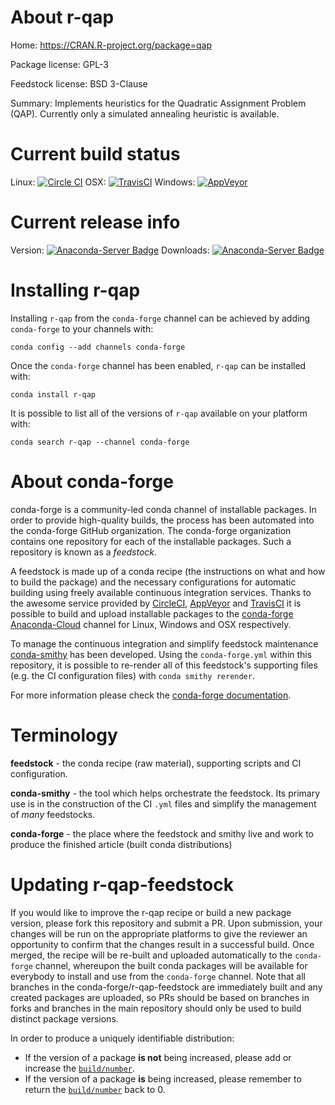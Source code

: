 About r-qap
===========

Home: https://CRAN.R-project.org/package=qap

Package license: GPL-3

Feedstock license: BSD 3-Clause

Summary: Implements heuristics for the Quadratic Assignment Problem (QAP). Currently only a simulated annealing heuristic is available.



Current build status
====================

Linux: [![Circle CI](https://circleci.com/gh/conda-forge/r-qap-feedstock.svg?style=shield)](https://circleci.com/gh/conda-forge/r-qap-feedstock)
OSX: [![TravisCI](https://travis-ci.org/conda-forge/r-qap-feedstock.svg?branch=master)](https://travis-ci.org/conda-forge/r-qap-feedstock)
Windows: [![AppVeyor](https://ci.appveyor.com/api/projects/status/github/conda-forge/r-qap-feedstock?svg=True)](https://ci.appveyor.com/project/conda-forge/r-qap-feedstock/branch/master)

Current release info
====================
Version: [![Anaconda-Server Badge](https://anaconda.org/conda-forge/r-qap/badges/version.svg)](https://anaconda.org/conda-forge/r-qap)
Downloads: [![Anaconda-Server Badge](https://anaconda.org/conda-forge/r-qap/badges/downloads.svg)](https://anaconda.org/conda-forge/r-qap)

Installing r-qap
================

Installing `r-qap` from the `conda-forge` channel can be achieved by adding `conda-forge` to your channels with:

```
conda config --add channels conda-forge
```

Once the `conda-forge` channel has been enabled, `r-qap` can be installed with:

```
conda install r-qap
```

It is possible to list all of the versions of `r-qap` available on your platform with:

```
conda search r-qap --channel conda-forge
```


About conda-forge
=================

conda-forge is a community-led conda channel of installable packages.
In order to provide high-quality builds, the process has been automated into the
conda-forge GitHub organization. The conda-forge organization contains one repository
for each of the installable packages. Such a repository is known as a *feedstock*.

A feedstock is made up of a conda recipe (the instructions on what and how to build
the package) and the necessary configurations for automatic building using freely
available continuous integration services. Thanks to the awesome service provided by
[CircleCI](https://circleci.com/), [AppVeyor](http://www.appveyor.com/)
and [TravisCI](https://travis-ci.org/) it is possible to build and upload installable
packages to the [conda-forge](https://anaconda.org/conda-forge)
[Anaconda-Cloud](http://docs.anaconda.org/) channel for Linux, Windows and OSX respectively.

To manage the continuous integration and simplify feedstock maintenance
[conda-smithy](http://github.com/conda-forge/conda-smithy) has been developed.
Using the ``conda-forge.yml`` within this repository, it is possible to re-render all of
this feedstock's supporting files (e.g. the CI configuration files) with ``conda smithy rerender``.

For more information please check the [conda-forge documentation](https://conda-forge.org/docs/).

Terminology
===========

**feedstock** - the conda recipe (raw material), supporting scripts and CI configuration.

**conda-smithy** - the tool which helps orchestrate the feedstock.
                   Its primary use is in the construction of the CI ``.yml`` files
                   and simplify the management of *many* feedstocks.

**conda-forge** - the place where the feedstock and smithy live and work to
                  produce the finished article (built conda distributions)


Updating r-qap-feedstock
========================

If you would like to improve the r-qap recipe or build a new
package version, please fork this repository and submit a PR. Upon submission,
your changes will be run on the appropriate platforms to give the reviewer an
opportunity to confirm that the changes result in a successful build. Once
merged, the recipe will be re-built and uploaded automatically to the
`conda-forge` channel, whereupon the built conda packages will be available for
everybody to install and use from the `conda-forge` channel.
Note that all branches in the conda-forge/r-qap-feedstock are
immediately built and any created packages are uploaded, so PRs should be based
on branches in forks and branches in the main repository should only be used to
build distinct package versions.

In order to produce a uniquely identifiable distribution:
 * If the version of a package **is not** being increased, please add or increase
   the [``build/number``](http://conda.pydata.org/docs/building/meta-yaml.html#build-number-and-string).
 * If the version of a package **is** being increased, please remember to return
   the [``build/number``](http://conda.pydata.org/docs/building/meta-yaml.html#build-number-and-string)
   back to 0.